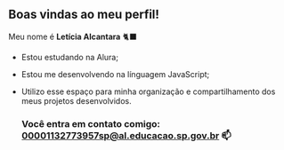 ## Boas vindas ao meu perfil!

Meu nome é **Letícia Alcantara** 🐈‍⬛

- Estou estudando na Alura;
- Estou me desenvolvendo na línguagem JavaScript;
- Utilizo esse espaço para minha organização e compartilhamento dos meus projetos desenvolvidos.

  ### Você entra em contato comigo: 00001132773957sp@al.educacao.sp.gov.br 📫
